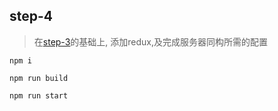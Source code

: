 ## step-4

> 在[step-3](../step-3)的基础上,
添加redux,及完成服务器同构所需的配置


``npm i``<br/>

``npm run build``<br/>

``npm run start``<br/>
